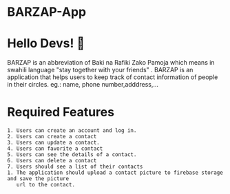 
# BARZAP-App

#  Hello Devs! &#128075; 
BARZAP is an abbreviation of Baki na Rafiki Zako Pamoja which means in swahili language "stay together with your friends" . 
BARZAP is an application that helps users to keep track of contact information of people in their circles.
eg.: name, phone number,adddress,...


# Required Features
   
    1. Users can create an account and log in.
    2. Users can create a contact
    3. Users can update a contact.
    4. Users can favorite a contact
    5. Users can see the details of a contact.
    6. Users can delete a contact
    7. Users should see a list of their contacts
    1. The application should upload a contact picture to firebase storage and save the picture
       url to the contact.

